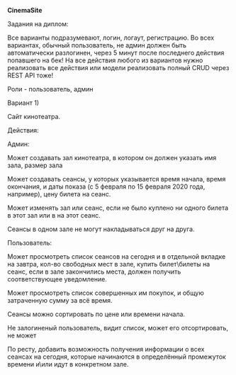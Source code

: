 **CinemaSite**

Задания на диплом: 
 
Все варианты подразумевают, логин, логаут, регистрацию. Во всех вариантах, обычный пользователь, не админ должен быть автоматически разлогинен, через 5 минут после последнего действия попавшего на бек! На все действия любого из вариантов нужно реализовать все действия или модели реализовать полный CRUD через REST API тоже! 
 
Роли - пользователь, админ 
 
Вариант 1) 
 
Сайт кинотеатра. 
 
Действия: 
 
Админ: 
 
Может создавать зал кинотеатра, в котором он должен указать имя зала, размер зала 
 
Может создавать сеансы, у которых указывается время начала, время окончания, и даты показа (с 5 февраля по 15 февраля 2020 года, например), цену билета на сеанс. 
 
Может изменять зал или сеанс, если не было куплено ни одного билета в этот зал или в на этот сеанс. 
 
Сеансы в одном зале не могут накладываться друг на друга. 
 
Пользователь:  
 
Может просмотреть список сеансов на сегодня и в отдельной вкладке на завтра, кол-во свободных мест в зале, купить билет\билеты на сеанс, если в зале закончились места, должен получить соответствующее уведомление. 
 
Может просмотреть список совершенных им покупок, и общую затраченную сумму за всё время. 
 
Сеансы можно сортировать по цене или времени начала. 
 
Не залогиненый пользователь, видит список, может его отсортировать, не может 
 
По ресту, добавить возможность получения информации о всех сеансах на сегодня, которые начинаются в определённый промежуток времени и\или идут в конкретном зале. 
 
 
